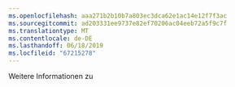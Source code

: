 ```yaml
---
ms.openlocfilehash: aaa271b2b10b7a803ec3dca62e1ac14e12f7f3ac
ms.sourcegitcommit: ad203331ee9737e82ef70206ac04eeb72a5f9c7f
ms.translationtype: MT
ms.contentlocale: de-DE
ms.lasthandoff: 06/18/2019
ms.locfileid: "67215278"
---
```

Weitere Informationen zu